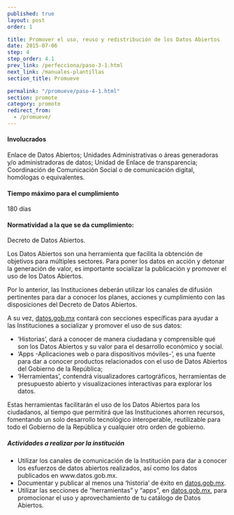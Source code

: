 ```yaml
---
published: true
layout: post
order: 1

title: Promover el uso, reuso y redistribución de los Datos Abiertos
date: 2015-07-06
step: 4
step_order: 4.1
prev_link: /perfecciona/paso-3-1.html
next_link: /manuales-plantillas
section_title: Promueve

permalink: "/promueve/paso-4-1.html"
section: promote
category: promote
redirect_from:
  - /promueve/
---
```


#### Involucrados

Enlace de Datos Abiertos; Unidades Administrativas o áreas generadoras y/o administradoras de datos; Unidad de Enlace de transparencia; Coordinación de Comunicación Social o de comunicación digital, homólogas o equivalentes.

#### Tiempo máximo para el cumplimiento

180 días

#### Normatividad a la que se da cumplimiento:

Decreto de Datos Abiertos.

Los Datos Abiertos son una herramienta que facilita la obtención de objetivos para múltiples sectores. Para poner los datos en acción y detonar la generación de valor, es importante socializar la publicación y promover el uso de los Datos Abiertos.

Por lo anterior, las Instituciones deberán utilizar los canales de difusión pertinentes para dar a conocer los planes, acciones y cumplimiento con las disposiciones del Decreto de Datos Abiertos.

A su vez, <a href="http://datos.gob.mx" target="_blank">datos.gob.mx</a> contará con secciones específicas para ayudar a las Instituciones a socializar y promover el uso de sus datos:

- ‘Historias’, dará a conocer de manera ciudadana y comprensible qué son los Datos Abiertos y su valor para el desarrollo económico y social.
- ‘Apps -Aplicaciones web o para dispositivos móviles-’, es una fuente para dar a conocer productos relacionados con el uso de Datos Abiertos del Gobierno de la República;
- ‘Herramientas’, contendrá visualizadores cartográficos, herramientas de presupuesto abierto y visualizaciones interactivas para explorar los datos.

Estas herramientas facilitarán el uso de los Datos Abiertos para los ciudadanos, al tiempo que permitirá que las Instituciones ahorren recursos, fomentando un solo desarrollo tecnológico interoperable, reutilizable para todo el Gobierno de la República y cualquier otro orden de gobierno.

##### Actividades a realizar por la institución

<ul class="highlight-list">
    <li>Utilizar los canales de comunicación de la Institución para dar a conocer los esfuerzos de datos abiertos realizados, así como los datos publicados en www.datos.gob.mx.</li>
    <li>Documentar y publicar al menos una ‘historia’ de éxito en <a href="http://datos.gob.mx" target="_blank">datos.gob.mx</a>.</li>
    <li>Utilizar las secciones de “herramientas” y “apps”, en <a href="http://datos.gob.mx" target="_blank">datos.gob.mx</a>, para promocionar el uso y aprovechamiento de tu catálogo de Datos Abiertos.</li>
</ul>